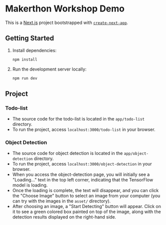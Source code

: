 # Makerthon Workshop Demo

This is a [Next.js](https://nextjs.org/) project bootstrapped with [`create-next-app`](https://github.com/vercel/next.js/tree/canary/packages/create-next-app).

## Getting Started

1. Install dependencies:
    ```bash
    npm install
    ```

2. Run the development server locally:
    ```bash
    npm run dev
    ```

## Project

### Todo-list

- The source code for the todo-list is located in the `app/todo-list` directory.
- To run the project, access `localhost:3000/todo-list` in your browser.

### Object Detection

- The source code for object detection is located in the `app/object-detection` directory.
- To run the project, access `localhost:3000/object-detection` in your browser.
- When you access the object-detection page, you will initially see a "Loading..." text in the top left corner, indicating that the TensorFlow model is loading.
- Once the loading is complete, the text will disappear, and you can click the "Choose Image" button to select an image from your computer (you can try with the images in the `asset/` directory).
- After choosing an image, a "Start Detecting" button will appear. Click on it to see a green colored box painted on top of the image, along with the detection results displayed on the right-hand side.

